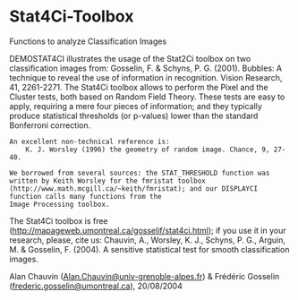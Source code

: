 # Stat4Ci-Toolbox
 
Functions to analyze Classification Images

 DEMOSTAT4CI illustrates the usage of the Stat2Ci toolbox on two classification images from:
		Gosselin, F. & Schyns, P. G. (2001).  Bubbles: A technique to reveal the use of information 
 		in recognition. Vision Research, 41, 2261-2271.
 	The Stat4Ci toolbox allows to perform the Pixel and the Cluster tests, both based on Random Field 
 	Theory. These tests are easy to apply, requiring a mere four pieces of information; and they 
 	typically produce statistical thresholds (or p-values) lower than the standard Bonferroni correction.
 
	An excellent non-technical reference is:
 		K. J. Worsley (1996) the geometry of random image. Chance, 9, 27-40.
 
	We borrowed from several sources: the STAT_THRESHOLD function was written by Keith Worsley for the fmristat toolbox
 	(http://www.math.mcgill.ca/~keith/fmristat); and our DISPLAYCI function calls many functions from the 
	Image Processing toolbox.
 
 The Stat4Ci toolbox is free (http://mapageweb.umontreal.ca/gosselif/stat4ci.html); if you use 
 it in your research, please, cite us:
	Chauvin, A., Worsley, K. J., Schyns, P. G., Arguin, M. & Gosselin, F. (2004).  A sensitive 
	statistical test for smooth classification images.
 
 Alan Chauvin (Alan.Chauvin@univ-grenoble-alpes.fr) & Frédéric Gosselin (frederic.gosselin@umontreal.ca), 20/08/2004